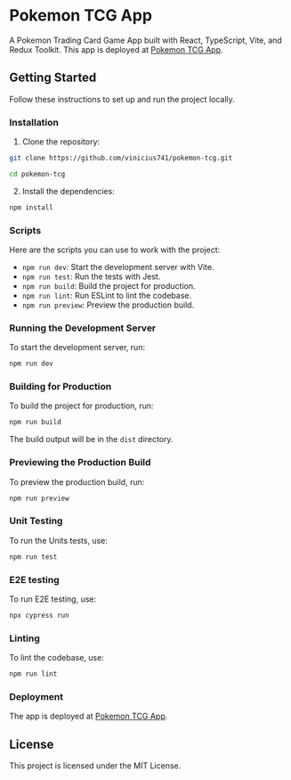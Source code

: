 # Pokemon TCG App

A Pokemon Trading Card Game App built with React, TypeScript, Vite, and Redux Toolkit. This app is deployed at [Pokemon TCG App](https://pokemon-tcg-ais.web.app/).

## Getting Started

Follow these instructions to set up and run the project locally.

### Installation

1. Clone the repository:

```bash
git clone https://github.com/vinicius741/pokemon-tcg.git
```

```bash
cd pokemon-tcg
```

2. Install the dependencies:

```bash
npm install
```

### Scripts

Here are the scripts you can use to work with the project:

-   `npm run dev`: Start the development server with Vite.
-   `npm run test`: Run the tests with Jest.
-   `npm run build`: Build the project for production.
-   `npm run lint`: Run ESLint to lint the codebase.
-   `npm run preview`: Preview the production build.

### Running the Development Server

To start the development server, run:

```bash
npm run dev
```

### Building for Production

To build the project for production, run:

```bash
npm run build
```

The build output will be in the `dist` directory.

### Previewing the Production Build

To preview the production build, run:

```bash
npm run preview
```

### Unit Testing

To run the Units tests, use:

```bash
npm run test
```

### E2E testing

To run E2E testing, use:

```bash
npx cypress run
```

### Linting

To lint the codebase, use:

```bash
npm run lint
```

### Deployment

The app is deployed at [Pokemon TCG App](https://pokemon-tcg-ais.web.app/).

## License

This project is licensed under the MIT License.
